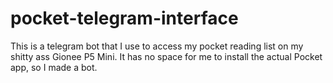 # pocket-telegram-interface

This is a telegram bot that I use to access my pocket reading list on my shitty ass Gionee P5 Mini. It has no space for me to install the actual
Pocket app, so I made a bot.
